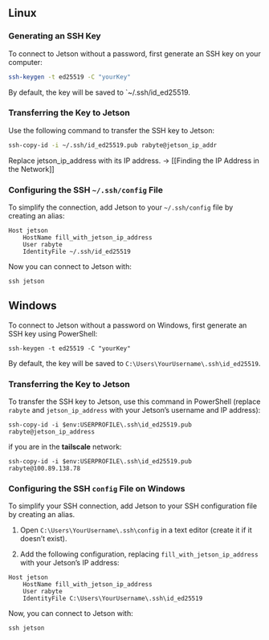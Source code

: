 ## Linux
### Generating an SSH Key

To connect to Jetson without a password, first generate an SSH key on your computer:

```bash
ssh-keygen -t ed25519 -C "yourKey"
```

By default, the key will be saved to `~/.ssh/id_ed25519.

### Transferring the Key to Jetson

Use the following command to transfer the SSH key to Jetson:

```bash
ssh-copy-id -i ~/.ssh/id_ed25519.pub rabyte@jetson_ip_addr
```

Replace  jetson_ip_address with its IP address. -> [[Finding the IP Address in the Network]]

### Configuring the SSH `~/.ssh/config` File

To simplify the connection, add Jetson to your `~/.ssh/config` file by creating an alias:

```vim
Host jetson
    HostName fill_with_jetson_ip_address
    User rabyte
    IdentityFile ~/.ssh/id_ed25519

```

Now you can connect to Jetson with:

```
ssh jetson
```

## Windows

To connect to Jetson without a password on Windows, first generate an SSH key using PowerShell:

```
ssh-keygen -t ed25519 -C "yourKey"
```


By default, the key will be saved to `C:\Users\YourUsername\.ssh\id_ed25519`.

### Transferring the Key to Jetson

To transfer the SSH key to Jetson, use this command in PowerShell (replace `rabyte` and `jetson_ip_address` with your Jetson’s username and IP address):

```
ssh-copy-id -i $env:USERPROFILE\.ssh\id_ed25519.pub rabyte@jetson_ip_address
```

if you are in the **tailscale** network:

```
ssh-copy-id -i $env:USERPROFILE\.ssh\id_ed25519.pub rabyte@100.89.138.78
```


### Configuring the SSH `config` File on Windows

To simplify your SSH connection, add Jetson to your SSH configuration file by creating an alias.

1. Open `C:\Users\YourUsername\.ssh\config` in a text editor (create it if it doesn’t exist).
    
2. Add the following configuration, replacing `fill_with_jetson_ip_address` with your Jetson’s IP address:


``` nano
Host jetson
    HostName fill_with_jetson_ip_address
    User rabyte
    IdentityFile C:\Users\YourUsername\.ssh\id_ed25519

```

Now, you can connect to Jetson with:

```
ssh jetson
```
